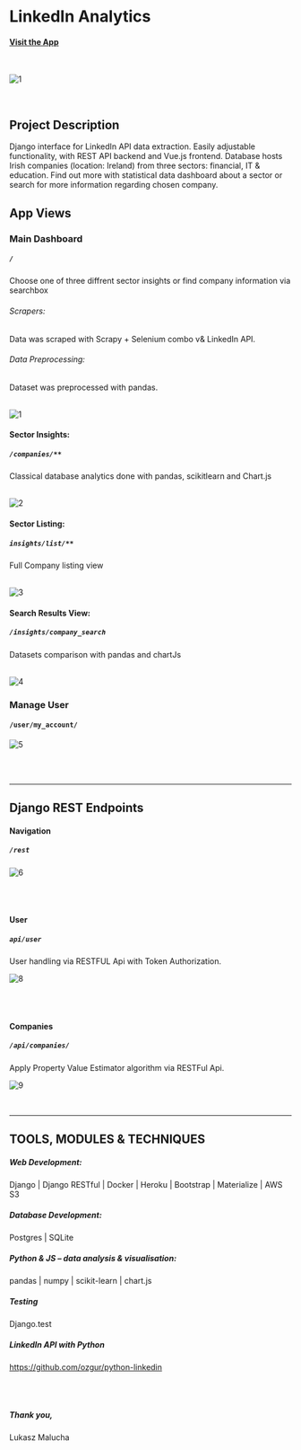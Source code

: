 # LinkedIn Analytics

#### [Visit the App](https://linkedinanalytics.herokuapp.com/)

<br>

![1](https://user-images.githubusercontent.com/26208598/54323062-84431580-45ef-11e9-9598-17a44a6efc29.JPG)

<br>

## Project Description

Django interface for LinkedIn API data extraction. Easily adjustable functionality, with REST API backend and Vue.js frontend. 
Database hosts Irish companies (location: Ireland) from three sectors: financial, IT & education. 
Find out more with statistical data dashboard about a sector or search for more information regarding chosen company.


## App Views

### Main Dashboard
##### `/`
Choose one of three diffrent sector insights or find company information via searchbox

###### Scrapers:

Data was scraped with Scrapy + Selenium combo v& LinkedIn API.

###### Data Preprocessing:
Dataset was preprocessed with pandas. 
<br>
<br>

![1](https://user-images.githubusercontent.com/26208598/54323062-84431580-45ef-11e9-9598-17a44a6efc29.JPG)

#### Sector Insights:
##### `/companies/**`
Classical database analytics done with pandas, scikitlearn and Chart.js
<br>
<br>

![2](https://user-images.githubusercontent.com/26208598/54323063-84431580-45ef-11e9-8302-60f5bdef0e66.JPG)

#### Sector Listing:
##### `insights/list/**`
Full Company listing view
<br>
<br>

![3](https://user-images.githubusercontent.com/26208598/54323064-84dbac00-45ef-11e9-89a2-3fa39aa7bb48.JPG)

#### Search Results View:
##### `/insights/company_search`
Datasets comparison with pandas and chartJs
<br>
<br>

![4](https://user-images.githubusercontent.com/26208598/54323065-84dbac00-45ef-11e9-8515-a9e330b8af41.JPG)

 
### Manage User
#### `/user/my_account/`

![5](https://user-images.githubusercontent.com/26208598/54323066-84dbac00-45ef-11e9-91a6-c3c0f4da85e0.JPG)

<br>
<br>





-----------------

## Django REST Endpoints

#### Navigation
##### `/rest`

![6](https://user-images.githubusercontent.com/26208598/54323067-84dbac00-45ef-11e9-9baa-f4d0cb78c044.JPG)

<br>
<br>

#### User
##### `api/user`

 User handling via RESTFUL Api with Token Authorization.

![8](https://user-images.githubusercontent.com/26208598/54323069-85744280-45ef-11e9-9c9f-2f2ea1420e82.JPG)

<br>
<br>



#### Companies 
##### `/api/companies/`

Apply Property Value Estimator algorithm via RESTFul Api.
 
![9](https://user-images.githubusercontent.com/26208598/54323070-85744280-45ef-11e9-834e-a1afcfd51993.JPG) 

<br>


-----------------



## TOOLS, MODULES & TECHNIQUES


##### Web Development:
Django | Django RESTful | Docker | Heroku | Bootstrap | Materialize | AWS S3

##### Database Development:
Postgres | SQLite

##### Python & JS – data analysis & visualisation:
pandas | numpy | scikit-learn | chart.js

##### Testing
Django.test

##### LinkedIn API with Python 
https://github.com/ozgur/python-linkedin

<br>
<br>

##### Thank you,

Lukasz Malucha
